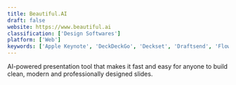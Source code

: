 ```yaml
---
title: Beautiful.AI
draft: false 
website: https://www.beautiful.ai
classification: ['Design Softwares']
platform: ['Web']
keywords: ['Apple Keynote', 'DeckDeckGo', 'Deckset', 'Draftsend', 'FlowVella', 'Google Drive - Slides', 'Keynote', 'LibreOffice - Impress', 'Ludus', 'Powerpoint', 'Presentation Hero Academy', 'Prezi', 'QuickStart Presentation Template', 'Showeet', 'SlideCamp', 'Slidebean', 'Slides', 'SlidesPPT', 'Swipe', 'WebSlides', 'Wingman']
---
```

AI-powered presentation tool that makes it fast and easy for anyone to build clean, modern and professionally designed slides.